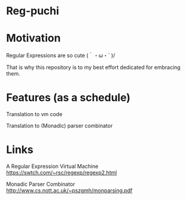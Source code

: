 # Reg-puchi

# Motivation

Regular Expressions are so cute  (｀・ω・´ )/


That is why this repository is to my best effort dedicated for embracing them.

# Features (as a schedule)

Translation to vm code

Translation to (Monadic) parser combinator


# Links

A Regular Expression Virtual Machine
https://swtch.com/~rsc/regexp/regexp2.html

Monadic Parser Combinator
http://www.cs.nott.ac.uk/~pszgmh/monparsing.pdf

